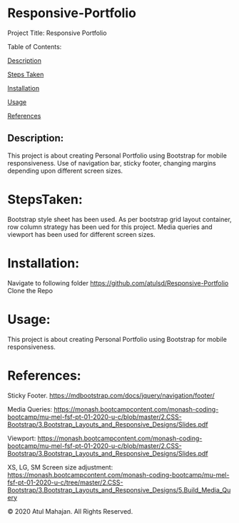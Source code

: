 # Responsive-Portfolio

Project Title: Responsive Portfolio

Table of Contents:

[Description](#Description:)

[Steps Taken](#StepsTaken:)

[Installation](#Installation:)

[Usage](#Usage:)

[References](#References:)

## Description:

This project is about creating Personal Portfolio using Bootstrap for mobile responsiveness. Use of navigation bar, sticky footer, changing margins depending upon different screen sizes.

# StepsTaken:

Bootstrap style sheet has been used. As per bootstrap grid layout container, row column strategy has been ued for this project. Media queries and viewport has been used for different screen sizes.

# Installation:

Navigate to following folder
https://github.com/atulsd/Responsive-Portfolio
Clone the Repo

# Usage:

This project is about creating Personal Portfolio using Bootstrap for mobile responsiveness.

# References:

Sticky Footer. https://mdbootstrap.com/docs/jquery/navigation/footer/

Media Queries: https://monash.bootcampcontent.com/monash-coding-bootcamp/mu-mel-fsf-pt-01-2020-u-c/blob/master/2.CSS-Bootstrap/3.Bootstrap_Layouts_and_Responsive_Designs/Slides.pdf

Viewport: https://monash.bootcampcontent.com/monash-coding-bootcamp/mu-mel-fsf-pt-01-2020-u-c/blob/master/2.CSS-Bootstrap/3.Bootstrap_Layouts_and_Responsive_Designs/Slides.pdf

XS, LG, SM Screen size adjustment: https://monash.bootcampcontent.com/monash-coding-bootcamp/mu-mel-fsf-pt-01-2020-u-c/tree/master/2.CSS-Bootstrap/3.Bootstrap_Layouts_and_Responsive_Designs/5.Build_Media_Query

© 2020 Atul Mahajan. All Rights Reserved.
